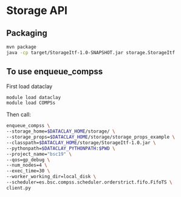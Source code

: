 # Storage API

## Packaging

```bash
mvn package
java -cp target/StorageItf-1.0-SNAPSHOT.jar storage.StorageItf 
```

## To use enqueue_compss

First load dataclay

```bash
module load dataclay
module load COMPSs
```

Then call:

```bash
enqueue_compss \
--storage_home=$DATACLAY_HOME/storage/ \
--storage_props=$DATACLAY_HOME/storage/storage_props_example \
--classpath=$DATACLAY_HOME/storage/StorageItf-1.0.jar \
--pythonpath=$DATACLAY_PYTHONPATH:$PWD \
--project_name="bsc19" \
--qos=gp_debug \
--num_nodes=4 \
--exec_time=30 \
--worker_working_dir=local_disk \
--scheduler=es.bsc.compss.scheduler.orderstrict.fifo.FifoTS \
client.py
```

<!-- --lang=python path/to/dataclay/script -->
